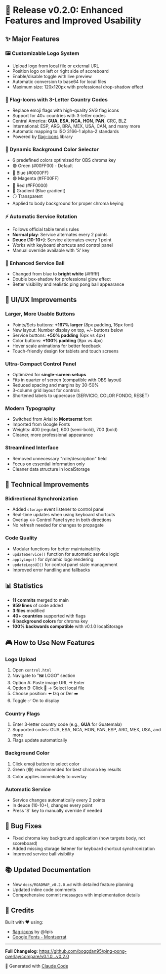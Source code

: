 # 🎉 Release v0.2.0: Enhanced Features and Improved Usability

## ✨ Major Features

### 🖼️ Customizable Logo System
- Upload logo from local file or external URL
- Position logo on left or right side of scoreboard
- Enable/disable toggle with live preview
- Automatic conversion to base64 for local files
- Maximum size: 120x120px with professional drop-shadow effect

### 🚩 Flag-Icons with 3-Letter Country Codes
- Replace emoji flags with high-quality SVG flag icons
- Support for 40+ countries with 3-letter codes
- Central America: **GUA**, **ESA**, **NCA**, **HON**, **PAN**, CRC, BLZ
- International: ESP, ARG, BRA, MEX, USA, CAN, and many more
- Automatic mapping to ISO 3166-1 alpha-2 standards
- Powered by [flag-icons](https://github.com/lipis/flag-icons) library

### 🎨 Dynamic Background Color Selector
- 6 predefined colors optimized for OBS chroma key
- 🟢 Green (#00FF00) - Default
- 🔵 Blue (#0000FF)
- 🟣 Magenta (#FF00FF)
- 🔴 Red (#FF0000)
- 🌈 Gradient (Blue gradient)
- ⚪ Transparent
- Applied to body background for proper chroma keying

### ⚡ Automatic Service Rotation
- Follows official table tennis rules
- **Normal play**: Service alternates every 2 points
- **Deuce (10-10+)**: Service alternates every 1 point
- Works with keyboard shortcuts and control panel
- Manual override available with 'S' key

### 🏓 Enhanced Service Ball
- Changed from blue to **bright white** (#ffffff)
- Double box-shadow for professional glow effect
- Better visibility and realistic ping pong ball appearance

## 🎨 UI/UX Improvements

### Larger, More Usable Buttons
- Points/Sets buttons: **+167% larger** (8px padding, 16px font)
- New layout: Number display on top, +/- buttons below
- Service buttons: **+50% padding** (6px vs 4px)
- Color buttons: **+100% padding** (8px vs 4px)
- Hover scale animations for better feedback
- Touch-friendly design for tablets and touch screens

### Ultra-Compact Control Panel
- Optimized for **single-screen setups**
- Fits in quarter of screen (compatible with OBS layout)
- Reduced spacing and margins by 30-50%
- 3-column grid layout for controls
- Shortened labels to uppercase (SERVICIO, COLOR FONDO, RESET)

### Modern Typography
- Switched from Arial to **Montserrat** font
- Imported from Google Fonts
- Weights: 400 (regular), 600 (semi-bold), 700 (bold)
- Cleaner, more professional appearance

### Streamlined Interface
- Removed unnecessary "role/description" field
- Focus on essential information only
- Cleaner data structure in localStorage

## 🔧 Technical Improvements

### Bidirectional Synchronization
- Added `storage` event listener to control panel
- Real-time updates when using keyboard shortcuts
- Overlay ↔️ Control Panel sync in both directions
- No refresh needed for changes to propagate

### Code Quality
- Modular functions for better maintainability
- `updateService()` function for automatic service logic
- `applyLogo()` for dynamic logo rendering
- `updateLogoUI()` for control panel state management
- Improved error handling and fallbacks

## 📊 Statistics

- **11 commits** merged to main
- **959 lines** of code added
- **3 files** modified
- **40+ countries** supported with flags
- **6 background colors** for chroma key
- **100% backwards compatible** with v0.1.0 localStorage

## 🎮 How to Use New Features

### Logo Upload
1. Open `control.html`
2. Navigate to "🖼️ LOGO" section
3. Option A: Paste image URL → Enter
4. Option B: Click 📁 → Select local file
5. Choose position: ⬅️ Izq or Der ➡️
6. Toggle ✅ On to display

### Country Flags
1. Enter 3-letter country code (e.g., **GUA** for Guatemala)
2. Supported codes: GUA, ESA, NCA, HON, PAN, ESP, ARG, MEX, USA, and more
3. Flags update automatically

### Background Color
1. Click emoji button to select color
2. Green (🟢) recommended for best chroma key results
3. Color applies immediately to overlay

### Automatic Service
- Service changes automatically every 2 points
- In deuce (10-10+), changes every point
- Press 'S' key to manually override if needed

## 🐛 Bug Fixes

- Fixed chroma key background application (now targets body, not scoreboard)
- Added missing storage listener for keyboard shortcut synchronization
- Improved service ball visibility

## 📚 Updated Documentation

- New `docs/ROADMAP_v0.2.0.md` with detailed feature planning
- Updated inline code comments
- Comprehensive commit messages with implementation details

## 🙏 Credits

Built with ❤️ using:
- [flag-icons](https://github.com/lipis/flag-icons) by @lipis
- [Google Fonts - Montserrat](https://fonts.google.com/specimen/Montserrat)

---

**Full Changelog**: https://github.com/boggdan95/ping-pong-overlay/compare/v0.1.0...v0.2.0

🤖 Generated with [Claude Code](https://claude.com/claude-code)
